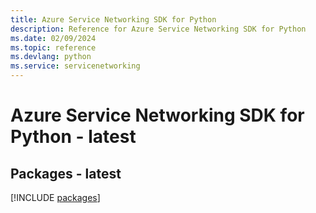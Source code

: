 ```yaml
---
title: Azure Service Networking SDK for Python
description: Reference for Azure Service Networking SDK for Python
ms.date: 02/09/2024
ms.topic: reference
ms.devlang: python
ms.service: servicenetworking
---
```

# Azure Service Networking SDK for Python - latest
## Packages - latest
[!INCLUDE [packages](service-networking-index.md)]